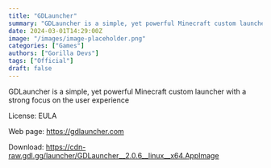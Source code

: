 ```yaml
---
title: "GDLauncher"
summary: "GDLauncher is a simple, yet powerful Minecraft custom launcher with a strong focus on the user experience"
date: 2024-03-01T14:29:00Z
image: "/images/image-placeholder.png"
categories: ["Games"]
authors: ["Gorilla Devs"]
tags: ["Official"]
draft: false
---
```


GDLauncher is a simple, yet powerful Minecraft custom launcher with a strong focus on the user experience

License: EULA

Web page: <https://gdlauncher.com>

Download: <https://cdn-raw.gdl.gg/launcher/GDLauncher__2.0.6__linux__x64.AppImage>
